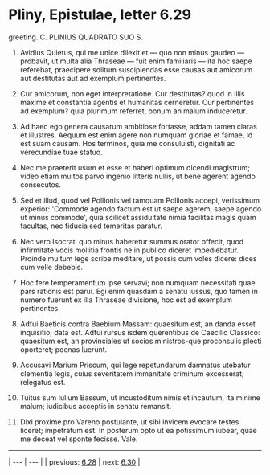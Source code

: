 # Pliny, Epistulae, letter 6.29

greeting. C. PLINIUS QUADRATO SUO S.



1. Avidius Quietus, qui me unice dilexit et — quo non minus gaudeo — probavit, ut multa alia Thraseae — fuit enim familiaris — ita hoc saepe referebat, praecipere solitum suscipiendas esse causas aut amicorum aut destitutas aut ad exemplum pertinentes.



2. Cur amicorum, non eget interpretatione. Cur destitutas? quod in illis maxime et constantia agentis et humanitas cerneretur. Cur pertinentes ad exemplum? quia plurimum referret, bonum an malum induceretur.



3. Ad haec ego genera causarum ambitiose fortasse, addam tamen claras et illustres. Aequum est enim agere non numquam gloriae et famae, id est suam causam. Hos terminos, quia me consuluisti, dignitati ac verecundiae tuae statuo.



4. Nec me praeterit usum et esse et haberi optimum dicendi magistrum; video etiam multos parvo ingenio litteris nullis, ut bene agerent agendo consecutos.



5. Sed et illud, quod vel Pollionis vel tamquam Pollionis accepi, verissimum experior: 'Commode agendo factum est ut saepe agerem, saepe agendo ut minus commode', quia scilicet assiduitate nimia facilitas magis quam facultas, nec fiducia sed temeritas paratur.



6. Nec vero Isocrati quo minus haberetur summus orator offecit, quod infirmitate vocis mollitia frontis ne in publico diceret impediebatur. Proinde multum lege scribe meditare, ut possis cum voles dicere: dices cum velle debebis.



7. Hoc fere temperamentum ipse servavi; non numquam necessitati quae pars rationis est parui. Egi enim quasdam a senatu iussus, quo tamen in numero fuerunt ex illa Thraseae divisione, hoc est ad exemplum pertinentes.



8. Adfui Baeticis contra Baebium Massam: quaesitum est, an danda esset inquisitio; data est. Adfui rursus isdem querentibus de Caecilio Classico: quaesitum est, an provinciales ut socios ministros-que proconsulis plecti oporteret; poenas luerunt.



9. Accusavi Marium Priscum, qui lege repetundarum damnatus utebatur clementia legis, cuius severitatem immanitate criminum excesserat; relegatus est.



10. Tuitus sum Iulium Bassum, ut incustoditum nimis et incautum, ita minime malum; iudicibus acceptis in senatu remansit.



11. Dixi proxime pro Vareno postulante, ut sibi invicem evocare testes liceret; impetratum est. In posterum opto ut ea potissimum iubear, quae me deceat vel sponte fecisse. Vale.



---

| --- | --- |
| previous: [6.28](../6.28/) | next: [6.30](../6.30/) |